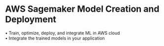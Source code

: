 # AWS Sagemaker Model Creation and Deployment
  
 
•	Train, optimize, deploy, and integrate ML in AWS cloud  
•	Integrate the trained models in your application  
  
